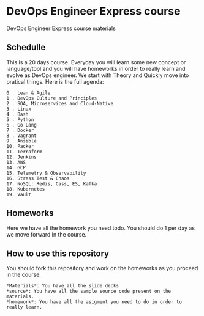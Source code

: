 # DevOps Engineer Express course

DevOps Engineer Express course materials

## Schedulle 

This is a 20 days course. Everyday you will learn some new concept or language/tool and you will have homeworks in order to really learn and evolve as DevOps engineer. We start with Theory and Quickly move into pratical things. Here is the full agenda:

```
0 . Lean & Agile
1 . DevOps Culture and Principles
2 . SOA, Microservices and Cloud-Native
3 . Linux
4 . Bash
5 . Python
6 . Go Lang
7 . Docker
8 . Vagrant
9 . Ansible
10. Packer
11. Terraform
12. Jenkins
13. AWS
14. GCP
15. Telemetry & Observability
16. Stress Test & Chaos
17. NoSQL: Redis, Cass, ES, Kafka
18. Kubernetes
19. Vault
```

## Homeworks

Here we have all the homework you need todo. You should do 1 per day as we move forward in the course.

## How to use this repository

You should fork this repository and work on the homeworks as you proceed in the course.

```
*Materials*: You have all the slide decks
*source*: You have all the sample source code present on the materials.
*homework*: You have all the asigment you need to do in order to really learn.
```
